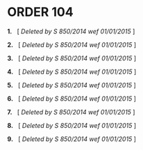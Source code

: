 # ORDER 104

**1.**   \[ _Deleted by S 850/2014 wef 01/01/2015_ \]

**2.**   \[ _Deleted by S 850/2014 wef 01/01/2015_ \]

**3.**   \[ _Deleted by S 850/2014 wef 01/01/2015_ \]

**4.**   \[ _Deleted by S 850/2014 wef 01/01/2015_ \]

**5.**   \[ _Deleted by S 850/2014 wef 01/01/2015_ \]

**6.**   \[ _Deleted by S 850/2014 wef 01/01/2015_ \]

**7.**   \[ _Deleted by S 850/2014 wef 01/01/2015_ \]

**8.**   \[ _Deleted by S 850/2014 wef 01/01/2015_ \]

**9.**   \[ _Deleted by S 850/2014 wef 01/01/2015_ \]
